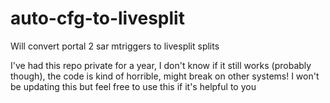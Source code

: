 # auto-cfg-to-livesplit
Will convert portal 2 sar mtriggers to livesplit splits


I've had this repo private for a year, I don't know if it still works (probably though), the code is kind of horrible, might break on other systems!
I won't be updating this but feel free to use this if it's helpful to you
